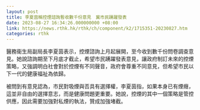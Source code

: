 ```yaml
---
layout: post
title: 李夏茵稱控煙諮詢暫收數千份意見　冀市民踴躍發表
date: 2023-08-27 16:34:26.000000000 +08:00
link: https://news.rthk.hk/rthk/ch/component/k2/1715351-20230827.htm
categories: rthk
---
```


醫務衞生局副局長李夏茵表示，控煙諮詢上月起展開，至今收到數千份問卷調查意見。她說諮詢期至下月底才截止，希望市民踴躍發表意見，讓政府制訂未來的控煙策略，又強調明白社會對於控煙有不同聲音，政府會尊重不同意見，但希望市民以下一代的健康福祉為依歸。

被問到有意見認為，市民對吸煙與否具有選擇權，李夏茵指，如果本身已有煙癮，這並非自由的選擇意志，而是健康問題更重要。她說，控煙的其中一個策略是管控供應，因此需要加強對私煙的執法，贊成加強堵截。
